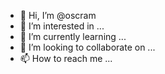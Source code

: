- 👋 Hi, I’m @oscram
- 👀 I’m interested in ...
- 🌱 I’m currently learning ...
- 💞️ I’m looking to collaborate on ...
- 📫 How to reach me ...

<!---
oscram/oscram is a ✨ special ✨ repository because its `README.md` (this file) appears on your GitHub profile.
You can click the Preview link to take a look at your changes.
--->
